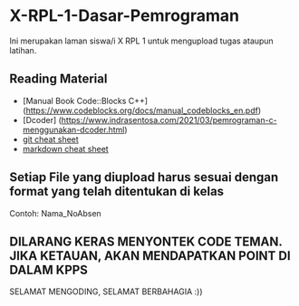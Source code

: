 # X-RPL-1-Dasar-Pemrograman
Ini merupakan laman siswa/i X RPL 1 untuk mengupload tugas ataupun latihan.

## Reading Material
* [Manual Book Code::Blocks C++] (https://www.codeblocks.org/docs/manual_codeblocks_en.pdf)
* [Dcoder] (https://www.indrasentosa.com/2021/03/pemrograman-c-menggunakan-dcoder.html)
* [git cheat sheet](https://education.github.com/git-cheat-sheet-education.pdf)
* [markdown cheat sheet](https://enterprise.github.com/downloads/en/markdown-cheatsheet.pdf)


## Setiap File yang diupload harus sesuai dengan format yang telah ditentukan di kelas
Contoh: Nama_NoAbsen

## DILARANG KERAS MENYONTEK CODE TEMAN. JIKA KETAUAN, AKAN MENDAPATKAN POINT DI DALAM KPPS

SELAMAT MENGODING, SELAMAT BERBAHAGIA :))
